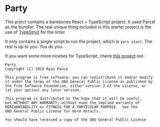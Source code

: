 # Party

This prject contains a barebones React + TypeScript project. It used Parcel as the bundler. The real unique thing included in this starter project is the use of [TypeStrict](https://github.com/krzkaczor/TypeStrict) for the linter.

It only contains a single script to run the project, which is `yarn start`. The rest is up to you. You do you.

If you want some more niceties for TypeScript, check [this project](https://github.com/fathyb/parcel-plugin-typescript) out.

    Party
    Copyright (C) 2018 Ryan Ponce

    This program is free software: you can redistribute it and/or modify
    it under the terms of the GNU General Public License as published by
    the Free Software Foundation, either version 3 of the License, or
    (at your option) any later version.

    This program is distributed in the hope that it will be useful,
    but WITHOUT ANY WARRANTY; without even the implied warranty of
    MERCHANTABILITY or FITNESS FOR A PARTICULAR PURPOSE.  See the
    GNU General Public License for more details.

    You should have received a copy of the GNU General Public License
